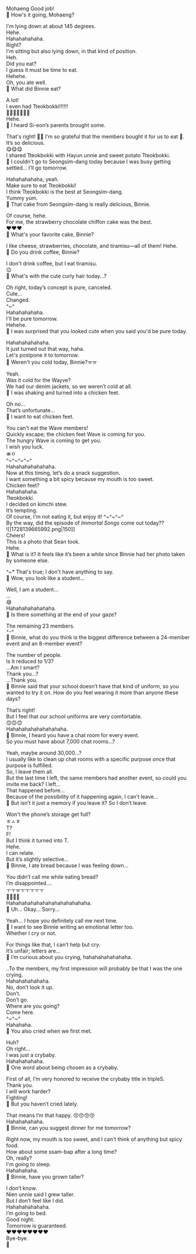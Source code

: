 Mohaeng
Good job!  
🫧 How's it going, Mohaeng?  

I'm lying down at about 145 degrees.  
Hehe.  
Hahahahahaha.  
Right?  
I'm sitting but also lying down, in that kind of position.  
Heh.  
Did you eat?  
I guess it must be time to eat.  
Hehehe.  
Oh, you ate well.  
🫧 What did Binnie eat?  

A lot!  
I even had Tteokbokki!!!!!!  
🤍🤍🤍🤍🤍🤍🤍  
Hehe.  
🫧 I heard Si-eon’s parents brought some.  

That's right! 🫶🏻 I'm so grateful that the members bought it for us to eat 🥹.  
It’s so delicious.  
😋😋😋  
I shared Tteokbokki with Hayun unnie and sweet potato Tteokbokki.  
🫧 I couldn't go to Seongsim-dang today because I was busy getting settled... I’ll go tomorrow.  

Hahahahahaha, yeah.  
Make sure to eat Tteokbokki!  
I think Tteokbokki is the best at Seongsim-dang.  
Yummy yum.  
🫧 That cake from Seongsim-dang is really delicious, Binnie.  

Of course, hehe.  
For me, the strawberry chocolate chiffon cake was the best.  
❤️❤️❤️  
🫧 What's your favorite cake, Binnie?  

I like cheese, strawberries, chocolate, and tiramisu—all of them! Hehe.  
🫧 Do you drink coffee, Binnie?  

I don't drink coffee, but I eat tiramisu.  
😉  
🫧 What's with the cute curly hair today...?  

Oh right, today’s concept is pure, canceled.  
Cute...  
Changed.  
^~^  
Hahahahahaha.  
I'll be pure tomorrow.  
Hehehe.  
🫧 I was surprised that you looked cute when you said you'd be pure today.  

Hahahahahahaha.  
It just turned out that way, haha.  
Let's postpone it to tomorrow.  
🫧 Weren't you cold today, Binnie?ㅠㅠ  

Yeah.  
Was it cold for the Wayve?  
We had our denim jackets, so we weren’t cold at all.  
🫧 I was shaking and turned into a chicken feet.  

Oh no...  
That’s unfortunate...  
🫧 I want to eat chicken feet.  

You can't eat the Wave members!  
Quickly escape; the chicken feet Wave is coming for you.  
The hungry Wave is coming to get you.  
I wish you luck.  
ㅃㅇ  
^~^~^~^~^  
Hahahahahahahaha.  
Now at this timing, let’s do a snack suggestion.  
I want something a bit spicy because my mouth is too sweet.  
Chicken feet?  
Hahahahaha.  
Tteokbokki.  
I decided on kimchi stew.  
It’s tempting.  
Of course, I'm not eating it, but enjoy it! ^~^~^~^  
By the way, did the episode of *Immortal Songs* come out today??  
![[1728139665992.png|150]]  
Cheers!  
This is a photo that Sean took.  
Hehe.  
🫧 What is it? It feels like it’s been a while since Binnie had her photo taken by someone else.  

^~* That's true; I don't have anything to say.  
🫧 Wow, you look like a student...  

Well, I am a student...  
...  
😅  
Hahahahahahahaha.  
🫧 Is there something at the end of your gaze?  

The remaining 23 members.  
`*~*`  
🫧 Binnie, what do you think is the biggest difference between a 24-member event and an 8-member event?  

The number of people.  
Is it reduced to 1/3?  
...Am I smart?  
Thank you...?  
...Thank you.  
🫧 Binnie said that your school doesn’t have that kind of uniform, so you wanted to try it on. How do you feel wearing it more than anyone these days?  

That’s right!  
But I feel that our school uniforms are very comfortable.  
😊😊😊  
Hahahahahahahahahaha.  
🫧 Binnie, I heard you have a chat room for every event.  
So you must have about 7,000 chat rooms...?  

Yeah, maybe around 30,000...?  
I usually like to clean up chat rooms with a specific purpose once that purpose is fulfilled.  
So, I leave them all.  
But the last time I left, the same members had another event, so could you invite me back? I left...  
That happened before...  
Because of the possibility of it happening again, I can't leave...  
🫧 But isn’t it just a memory if you leave it? So I don’t leave.  

Won't the phone’s storage get full?  
ㅎㅅㅎ  
T?  
F!  
But I think it turned into T.  
Hehe.  
I can relate.  
But it’s slightly selective...  
🫧 Binnie, I ate bread because I was feeling down...  

You didn’t call me while eating bread?  
I’m disappointed....  
ㅜㅜㅠㅜㅜㅜㅜㅜ  
🥲🥲🥲🥲  
Hahahahahahahahahahahahahaha.  
🫧 Uh... Okay... Sorry...  

Yeah… I hope you definitely call me next time.  
🫧 I want to see Binnie writing an emotional letter too.  
Whether I cry or not.  

For things like that, I can’t help but cry.  
It’s unfair; letters are...  
🫧 I’m curious about you crying, hahahahahahahaha.  

..To the members, my first impression will probably be that I was the one crying.  
Hahahahahahaha.  
No, don’t look it up.  
Don’t.  
Don’t go.  
Where are you going?  
Come here.  
^~^~^  
Hahahaha.  
🫧 You also cried when we first met.  

Huh?  
Oh right...  
I was just a crybaby.  
Hahahahahaha.  
🫧 One word about being chosen as a crybaby.  

First of all, I’m very honored to receive the crybaby title in tripleS.  
Thank you.  
I will work harder?  
Fighting!  
🫧 But you haven’t cried lately.  

That means I’m that happy. 😚😚😚😚  
Hahahahahaha.  
🫧 Binnie, can you suggest dinner for me tomorrow?  

Right now, my mouth is too sweet, and I can't think of anything but spicy food.  
How about some ssam-bap after a long time?  
Oh, really?  
I'm going to sleep.  
Hahahahaha.  
🫧 Binnie, have you grown taller?  

I don’t know.  
Nien unnie said I grew taller.  
But I don’t feel like I did.  
Hahahahahahaha.  
I’m going to bed.  
Good night.  
Tomorrow is guaranteed.  
❤️❤️❤️❤️❤️❤️❤️❤️  
Bye-bye.  
🤍  
